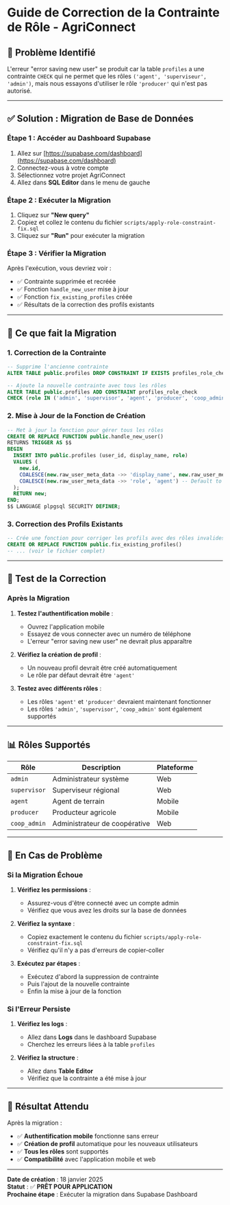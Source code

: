 # Guide de Correction de la Contrainte de Rôle - AgriConnect

## 🎯 **Problème Identifié**

L'erreur "error saving new user" se produit car la table `profiles` a une contrainte `CHECK` qui ne permet que les rôles `('agent', 'superviseur', 'admin')`, mais nous essayons d'utiliser le rôle `'producer'` qui n'est pas autorisé.

---

## ✅ **Solution : Migration de Base de Données**

### **Étape 1 : Accéder au Dashboard Supabase**

1. Allez sur [https://supabase.com/dashboard](https://supabase.com/dashboard)
2. Connectez-vous à votre compte
3. Sélectionnez votre projet AgriConnect
4. Allez dans **SQL Editor** dans le menu de gauche

### **Étape 2 : Exécuter la Migration**

1. Cliquez sur **"New query"**
2. Copiez et collez le contenu du fichier `scripts/apply-role-constraint-fix.sql`
3. Cliquez sur **"Run"** pour exécuter la migration

### **Étape 3 : Vérifier la Migration**

Après l'exécution, vous devriez voir :
- ✅ Contrainte supprimée et recréée
- ✅ Fonction `handle_new_user` mise à jour
- ✅ Fonction `fix_existing_profiles` créée
- ✅ Résultats de la correction des profils existants

---

## 🔧 **Ce que fait la Migration**

### **1. Correction de la Contrainte**
```sql
-- Supprime l'ancienne contrainte
ALTER TABLE public.profiles DROP CONSTRAINT IF EXISTS profiles_role_check;

-- Ajoute la nouvelle contrainte avec tous les rôles
ALTER TABLE public.profiles ADD CONSTRAINT profiles_role_check 
CHECK (role IN ('admin', 'supervisor', 'agent', 'producer', 'coop_admin'));
```

### **2. Mise à Jour de la Fonction de Création**
```sql
-- Met à jour la fonction pour gérer tous les rôles
CREATE OR REPLACE FUNCTION public.handle_new_user()
RETURNS TRIGGER AS $$
BEGIN
  INSERT INTO public.profiles (user_id, display_name, role)
  VALUES (
    new.id, 
    COALESCE(new.raw_user_meta_data ->> 'display_name', new.raw_user_meta_data ->> 'full_name'),
    COALESCE(new.raw_user_meta_data ->> 'role', 'agent') -- Default to 'agent'
  );
  RETURN new;
END;
$$ LANGUAGE plpgsql SECURITY DEFINER;
```

### **3. Correction des Profils Existants**
```sql
-- Crée une fonction pour corriger les profils avec des rôles invalides
CREATE OR REPLACE FUNCTION public.fix_existing_profiles()
-- ... (voir le fichier complet)
```

---

## 🧪 **Test de la Correction**

### **Après la Migration**

1. **Testez l'authentification mobile** :
   - Ouvrez l'application mobile
   - Essayez de vous connecter avec un numéro de téléphone
   - L'erreur "error saving new user" ne devrait plus apparaître

2. **Vérifiez la création de profil** :
   - Un nouveau profil devrait être créé automatiquement
   - Le rôle par défaut devrait être `'agent'`

3. **Testez avec différents rôles** :
   - Les rôles `'agent'` et `'producer'` devraient maintenant fonctionner
   - Les rôles `'admin'`, `'supervisor'`, `'coop_admin'` sont également supportés

---

## 📊 **Rôles Supportés**

| Rôle | Description | Plateforme |
|------|-------------|------------|
| `admin` | Administrateur système | Web |
| `supervisor` | Superviseur régional | Web |
| `agent` | Agent de terrain | Mobile |
| `producer` | Producteur agricole | Mobile |
| `coop_admin` | Administrateur de coopérative | Web |

---

## 🚨 **En Cas de Problème**

### **Si la Migration Échoue**

1. **Vérifiez les permissions** :
   - Assurez-vous d'être connecté avec un compte admin
   - Vérifiez que vous avez les droits sur la base de données

2. **Vérifiez la syntaxe** :
   - Copiez exactement le contenu du fichier `scripts/apply-role-constraint-fix.sql`
   - Vérifiez qu'il n'y a pas d'erreurs de copier-coller

3. **Exécutez par étapes** :
   - Exécutez d'abord la suppression de contrainte
   - Puis l'ajout de la nouvelle contrainte
   - Enfin la mise à jour de la fonction

### **Si l'Erreur Persiste**

1. **Vérifiez les logs** :
   - Allez dans **Logs** dans le dashboard Supabase
   - Cherchez les erreurs liées à la table `profiles`

2. **Vérifiez la structure** :
   - Allez dans **Table Editor**
   - Vérifiez que la contrainte a été mise à jour

---

## 🎉 **Résultat Attendu**

Après la migration :

- ✅ **Authentification mobile** fonctionne sans erreur
- ✅ **Création de profil** automatique pour les nouveaux utilisateurs
- ✅ **Tous les rôles** sont supportés
- ✅ **Compatibilité** avec l'application mobile et web

---

**Date de création** : 18 janvier 2025  
**Statut** : ✅ **PRÊT POUR APPLICATION**  
**Prochaine étape** : Exécuter la migration dans Supabase Dashboard
